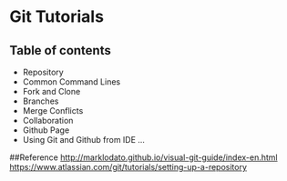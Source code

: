 # Git Tutorials

## Table of contents
* Repository
* Common Command Lines
* Fork and Clone
* Branches
* Merge Conflicts
* Collaboration
* Github Page
* Using Git and Github from IDE
...




##Reference
http://marklodato.github.io/visual-git-guide/index-en.html
https://www.atlassian.com/git/tutorials/setting-up-a-repository